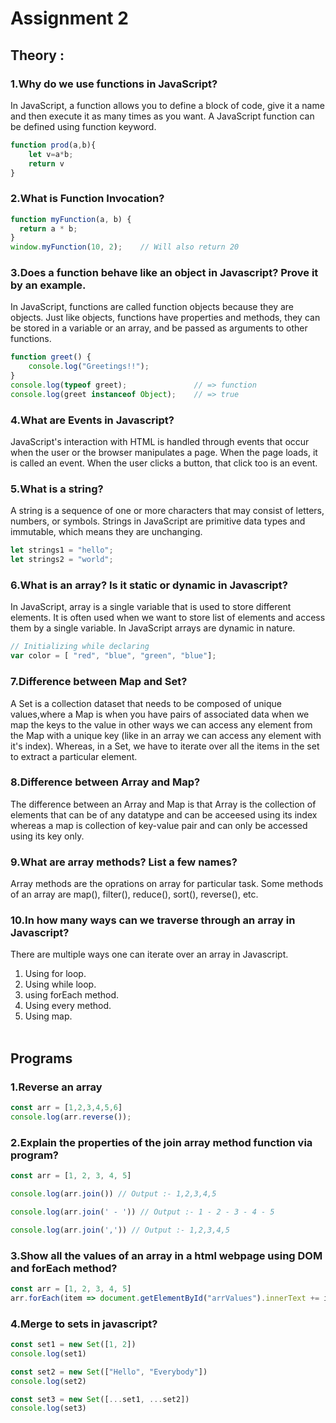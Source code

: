 # Assignment 2
## Theory :

### **1.Why do we use functions in JavaScript?**
In JavaScript, a function allows you to define a block of code, give it a name and then execute it as many times as you want. A JavaScript function can be defined using function keyword.
```javascript
function prod(a,b){
    let v=a*b;
    return v
}
```
### **2.What is Function Invocation?**
```javascript
function myFunction(a, b) {
  return a * b;
}
window.myFunction(10, 2);    // Will also return 20
```

### **3.Does a function behave like an object in Javascript? Prove it by an example.**
In JavaScript, functions are called function objects because they are objects. Just like objects, functions have properties and methods, they can be stored in a variable or an array, and be passed as arguments to other functions.
```javascript
function greet() {
    console.log("Greetings!!");
}
console.log(typeof greet);               // => function
console.log(greet instanceof Object);    // => true
```

### **4.What are Events in Javascript?**
JavaScript's interaction with HTML is handled through events that occur when the user or the browser manipulates a page. When the page loads, it is called an event. When the user clicks a button, that click too is an event.

### **5.What is a string?**
A string is a sequence of one or more characters that may consist of letters, numbers, or symbols. Strings in JavaScript are primitive data types and immutable, which means they are unchanging.
```javascript
let strings1 = "hello";
let strings2 = "world";
```

### **6.What is an array? Is it static or dynamic in Javascript?**
In JavaScript, array is a single variable that is used to store different elements. It is often used when we want to store list of elements and access them by a single variable.
In JavaScript arrays are dynamic in nature.
```javascript
// Initializing while declaring
var color = [ "red", "blue", "green", "blue"];
```

### **7.Difference between Map and Set?**
A Set is a collection dataset that needs to be composed of unique values,where a Map is when you have pairs of associated data when we map the keys to the value in other ways we can access any element from the Map with a unique key (like in an array we can access any element with it's index). Whereas, in a Set, we have to iterate over all the items in the set to extract a particular element.

### **8.Difference between Array and Map?**
The difference between an Array and Map is that Array is the collection of elements that can be of any datatype and can be acceesed using its index whereas a map is collection of key-value pair and can only be accessed using its key only.

### **9.What are array methods? List a few names?**
Array methods are the oprations on array for particular task.
Some methods of an array are map(), filter(), reduce(), sort(), reverse(), etc.


### **10.In how many ways can we traverse through an array in Javascript?**
There are multiple ways one can iterate over an array in Javascript.
1. Using for loop. 
2. Using while loop. 
3. using forEach method. 
4. Using every method. 
5. Using map. 
<br><br>
## Programs
### **1.Reverse an array**
```javascript
const arr = [1,2,3,4,5,6]
console.log(arr.reverse());
```

### **2.Explain the properties of the join array method function via program?**
```javascript
const arr = [1, 2, 3, 4, 5]

console.log(arr.join()) // Output :- 1,2,3,4,5

console.log(arr.join(' - ')) // Output :- 1 - 2 - 3 - 4 - 5

console.log(arr.join(',')) // Output :- 1,2,3,4,5
```

### **3.Show all the values of an array in a html webpage using DOM and forEach method?**
```javascript
const arr = [1, 2, 3, 4, 5]
arr.forEach(item => document.getElementById("arrValues").innerText += item)
```

### **4.Merge to sets in javascript?**
```javascript
const set1 = new Set([1, 2])
console.log(set1) 

const set2 = new Set(["Hello", "Everybody"])
console.log(set2)

const set3 = new Set([...set1, ...set2])
console.log(set3) 
```
